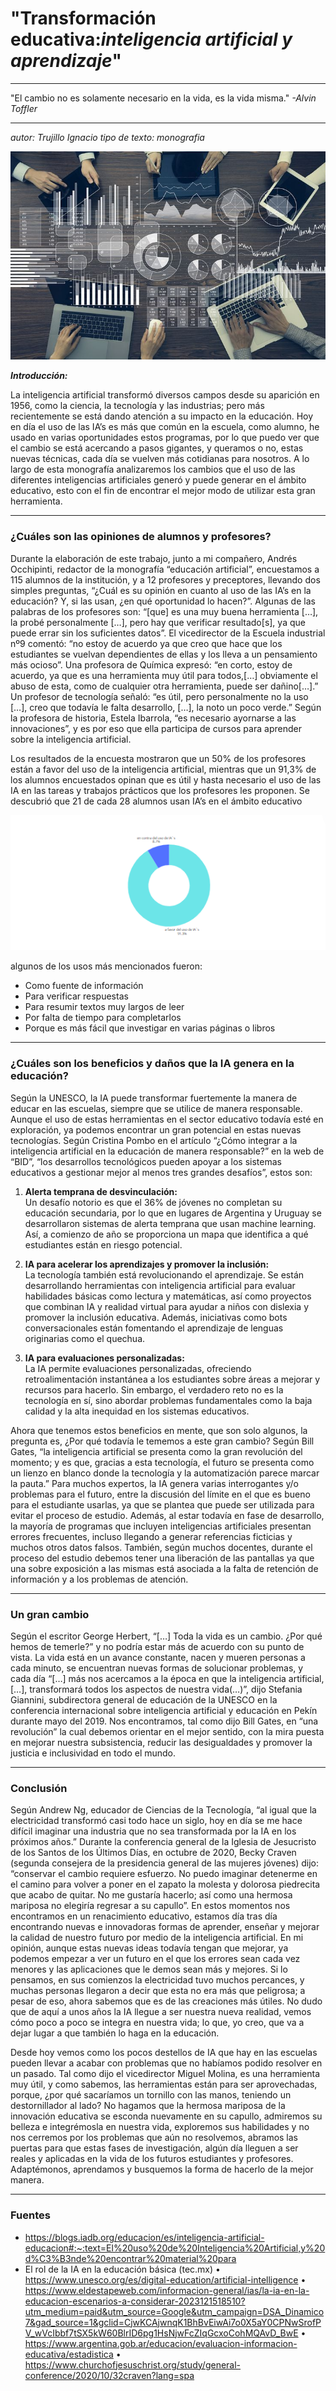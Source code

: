 # "Transformación educativa:_inteligencia artificial y aprendizaje_"
---
"El cambio no es solamente necesario en la vida, es la vida misma."
_-Alvin Toffler_

---

_autor: Trujillo Ignacio_
_tipo de texto: monografia_

![imagen de una mesa con computadoras y manos](/foti.jpeg)

**_Introducción:_**

La inteligencia artificial transformó diversos campos desde su aparición en 1956, como la ciencia, la tecnología y las industrias; pero más recientemente se está dando atención a su impacto en la educación.
Hoy en día el uso de las IA’s es más que común en la escuela, como alumno, he usado en varias oportunidades estos programas, por lo que puedo ver que el cambio se está acercando a pasos gigantes, y queramos o no, estas nuevas técnicas, cada día se vuelven más cotidianas para nosotros.
A lo largo de esta monografía analizaremos los cambios que el uso de las diferentes inteligencias artificiales generó y puede generar en el ámbito educativo, esto con el fin de encontrar el mejor modo de utilizar esta gran herramienta.

---

### ¿Cuáles son las opiniones de alumnos y profesores?

Durante la elaboración de este trabajo, junto a mi compañero, Andrés Occhipinti, redactor de la monografía “educación artificial”, encuestamos a 115 alumnos de la institución, y a 12 profesores y preceptores, llevando dos simples preguntas, “¿Cuál es su opinión en cuanto al uso de las IA’s en la educación? Y, si las usan, ¿en qué oportunidad lo hacen?”. Algunas de las palabras de los profesores son: “[que] es una muy buena herramienta […], la probé personalmente […], pero hay que verificar resultado[s], ya que puede errar sin los suficientes datos”. El vicedirector de la Escuela industrial nº9 comentó: “no estoy de acuerdo ya que creo que hace que los estudiantes se vuelvan dependientes de ellas y los lleva a un pensamiento más ocioso”. Una profesora de Química expresó: “en corto, estoy de acuerdo, ya que es una herramienta muy útil para todos,[…] obviamente el abuso de esta, como de cualquier otra herramienta, puede ser dañino[…].” Un profesor de tecnología señaló: “es útil, pero personalmente no la uso […], creo que todavía le falta desarrollo, […], la noto un poco verde.” Según la profesora de historia, Estela Ibarrola, “es necesario ayornarse a las innovaciones”, y es por eso que ella participa de cursos para aprender sobre la inteligencia artificial.

Los resultados de la encuesta mostraron que un 50% de los profesores están a favor del uso de la inteligencia artificial, mientras que un 91,3% de los alumnos encuestados opinan que es útil y hasta necesario el uso de las IA en las tareas y trabajos prácticos que los profesores les proponen. Se descubrió que 21 de cada 28 alumnos usan IA’s en el ámbito educativo

![imagen de un grafico](/captura.png)

algunos de los usos más mencionados fueron:
- Como fuente de información
- Para verificar respuestas
- Para resumir textos muy largos de leer
- Por falta de tiempo para completarlos
- Porque es más fácil que investigar en varias páginas o libros

---

### ¿Cuáles son los beneficios y daños que la IA genera en la educación?

Según la UNESCO, la IA puede transformar fuertemente la manera de educar en las escuelas, siempre que se utilice de manera responsable.
Aunque el uso de estas herramientas en el sector educativo todavía esté en exploración, ya podemos encontrar un gran potencial en estas nuevas tecnologías. Según Cristina Pombo en el artículo “¿Cómo integrar a la inteligencia artificial en la educación de manera responsable?” en la web de “BID”, “los desarrollos tecnológicos pueden apoyar a los sistemas educativos a gestionar mejor al menos tres grandes desafíos”, estos son:

1. **Alerta temprana de desvinculación:**  
Un desafío notorio es que el 36% de jóvenes no completan su educación secundaria, por lo que en lugares de Argentina y Uruguay se desarrollaron sistemas de alerta temprana que usan machine learning. Así, a comienzo de año se proporciona un mapa que identifica a qué estudiantes están en riesgo potencial.

2. **IA para acelerar los aprendizajes y promover la inclusión:**  
La tecnología también está revolucionando el aprendizaje. Se están desarrollando herramientas con inteligencia artificial para evaluar habilidades básicas como lectura y matemáticas, así como proyectos que combinan IA y realidad virtual para ayudar a niños con dislexia y promover la inclusión educativa. Además, iniciativas como bots conversacionales están fomentando el aprendizaje de lenguas originarias como el quechua.

3. **IA para evaluaciones personalizadas:**  
La IA permite evaluaciones personalizadas, ofreciendo retroalimentación instantánea a los estudiantes sobre áreas a mejorar y recursos para hacerlo. Sin embargo, el verdadero reto no es la tecnología en sí, sino abordar problemas fundamentales como la baja calidad y la alta inequidad en los sistemas educativos.

Ahora que tenemos estos beneficios en mente, que son solo algunos, la pregunta es, ¿Por qué todavía le tememos a este gran cambio? Según Bill Gates, “la inteligencia artificial se presenta como la gran revolución del momento; y es que, gracias a esta tecnología, el futuro se presenta como un lienzo en blanco donde la tecnología y la automatización parece marcar la pauta.”
Para muchos expertos, la IA genera varias interrogantes y/o problemas para el futuro, entre la discusión del límite en el que es bueno para el estudiante usarlas, ya que se plantea que puede ser utilizada para evitar el proceso de estudio. Además, al estar todavía en fase de desarrollo, la mayoría de programas que incluyen inteligencias artificiales presentan errores frecuentes, incluso llegando a generar referencias ficticias y muchos otros datos falsos. También, según muchos docentes, durante el proceso del estudio debemos tener una liberación de las pantallas ya que una sobre exposición a las mismas está asociada a la falta de retención de información y a los problemas de atención.

---

### Un gran cambio

Según el escritor George Herbert, “[…] Toda la vida es un cambio. ¿Por qué hemos de temerle?” y no podría estar más de acuerdo con su punto de vista. La vida está en un avance constante, nacen y mueren personas a cada minuto, se encuentran nuevas formas de solucionar problemas, y cada día “[…] más nos acercamos a la época en que la inteligencia artificial, […], transformará todos los aspectos de nuestra vida(…)”, dijo Stefania Giannini, subdirectora general de educación de la UNESCO en la conferencia internacional sobre inteligencia artificial y educación en Pekín durante mayo del 2019.
Nos encontramos, tal como dijo Bill Gates, en “una revolución” la cual debemos orientar en el mejor sentido, con la mira puesta en mejorar nuestra subsistencia, reducir las desigualdades y promover la justicia e inclusividad en todo el mundo.

---

### Conclusión

Según Andrew Ng, educador de Ciencias de la Tecnología, “al igual que la electricidad transformó casi todo hace un siglo, hoy en día se me hace difícil imaginar una industria que no sea transformada por la IA en los próximos años.”
Durante la conferencia general de la Iglesia de Jesucristo de los Santos de los Últimos Días, en octubre de 2020, Becky Craven (segunda consejera de la presidencia general de las mujeres jóvenes) dijo: “conservar el cambio requiere esfuerzo. No puedo imaginar detenerme en el camino para volver a poner en el zapato la molesta y dolorosa piedrecita que acabo de quitar. No me gustaría hacerlo; así como una hermosa mariposa no elegiría regresar a su capullo”. En estos momentos nos encontramos en un renacimiento educativo, estamos día tras día encontrando nuevas e innovadoras formas de aprender, enseñar y mejorar la calidad de nuestro futuro por medio de la inteligencia artificial. En mi opinión, aunque estas nuevas ideas todavía tengan que mejorar, ya podemos empezar a ver un futuro en el que los errores sean cada vez menores y las aplicaciones que le demos sean más y mejores. Si lo pensamos, en sus comienzos la electricidad tuvo muchos percances, y muchas personas llegaron a decir que esta no era más que peligrosa; a pesar de eso, ahora sabemos que es de las creaciones más útiles. No dudo que de aquí a unos años la IA llegue a ser nuestra nueva realidad, vemos cómo poco a poco se integra en nuestra vida; lo que, yo creo, que va a dejar lugar a que también lo haga en la educación.

Desde hoy vemos como los pocos destellos de IA que hay en las escuelas pueden llevar a acabar con problemas que no habíamos podido resolver en un pasado. Tal como dijo el vicedirector Miguel Molina, es una herramienta muy útil, y como sabemos, las herramientas están para ser aprovechadas, porque, ¿por qué sacaríamos un tornillo con las manos, teniendo un destornillador al lado?
No hagamos que la hermosa mariposa de la innovación educativa se esconda nuevamente en su capullo, admiremos su belleza e integrémosla en nuestra vida, exploremos sus habilidades y no nos cerremos por los problemas que aún no resolvemos, abramos las puertas para que estas fases de investigación, algún día lleguen a ser reales y aplicadas en la vida de los futuros estudiantes y profesores. Adaptémonos, aprendamos y busquemos la forma de hacerlo de la mejor manera.

---

### Fuentes
- https://blogs.iadb.org/educacion/es/inteligencia-artificial-educacion#:~:text=El%20uso%20de%20Inteligencia%20Artificial,y%20d%C3%B3nde%20encontrar%20material%20para
- El rol de la IA en la educación básica (tec.mx)
•	https://www.unesco.org/es/digital-education/artificial-intelligence
•	https://www.eldestapeweb.com/informacion-general/ias/la-ia-en-la-educacion-escenarios-a-considerar-2023121518510?utm_medium=paid&utm_source=Google&utm_campaign=DSA_Dinamico7&gad_source=1&gclid=CjwKCAjwnqK1BhBvEiwAi7o0X5aY0CPNwSrofPV_wVcIbbf7tSX5kW60BlrID6pg1HsNjwFcZIqGcxoCohMQAvD_BwE
•	https://www.argentina.gob.ar/educacion/evaluacion-informacion-educativa/estadistica
•	https://www.churchofjesuschrist.org/study/general-conference/2020/10/32craven?lang=spa